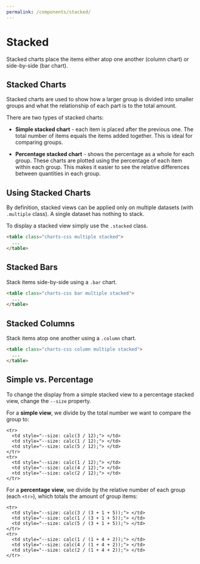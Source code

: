```yaml
---
permalink: /components/stacked/
---
```


# Stacked

Stacked charts place the items either atop one another (column chart) or side-by-side (bar chart).

## Stacked Charts

Stacked charts are used to show how a larger group is divided into smaller groups and what the relationship of each part is to the total amount.

There are two types of stacked charts:

* **Simple stacked chart** - each item is placed after the previous one. The total number of items equals the items added together. This is ideal for comparing groups.

* **Percentage stacked chart** - shows the percentage as a whole for each group. These charts are plotted using the percentage of each item within each group. This makes it easier to see the relative differences between quantities in each group.

## Using Stacked Charts

By definition, stacked views can be applied only on multiple datasets (with `.multiple` class). A single dataset has nothing to stack.

To display a stacked view simply use the `.stacked` class.

```html
<table class="charts-css multiple stacked">
  ...
</table>
```

## Stacked Bars

Stack items side-by-side using a `.bar` chart.

```html
<table class="charts-css bar multiple stacked">
  ...
</table>
```

<code-example code-example-id="stacked-example-1">
<template v-slot:css-code>
#stacked-example-1 {
  width: 100%;
  max-width: 400px;
  margin: 0 auto;
}
#stacked-example-1 .bar {
  --color-1: rgba(255, 200, 0, 0.6);
  --color-2: rgba(255, 150, 0, 0.6);
  --color-3: rgba(255,  75, 0, 0.6);
  --color-4: rgba(255,   0, 0, 0.6);
}
#stacked-example-1 .bar caption {
  font-weight: bold;
  padding-block-end: 1rem;
}
#stacked-example-1 .bar tbody {
  aspect-ratio: 21 / 9;
}
</template>
<template v-slot:html-code>
<div id="stacked-example-1">
  <table class="charts-css bar hide-data show-heading show-labels show-primary-axis show-5-secondary-axes data-spacing-5 multiple stacked">
    <caption> Simple Stacked Bars </caption>
    <thead>
      <tr>
        <th scope="col"> Continent </th>
        <th scope="col"> #1 </th>
        <th scope="col"> #2 </th>
        <th scope="col"> #3 </th>
        <th scope="col"> #4 </th>
      </tr>
    </thead>
    <tbody>
      <tr>
        <th scope="row"> America </th>
        <td style="--size: calc(50 / 150);"> <span class="data"> 50$ </span> </td>
        <td style="--size: calc(50 / 150);"> <span class="data"> 50$ </span> </td>
        <td style="--size: calc(30 / 150);"> <span class="data"> 30$ </span> </td>
        <td style="--size: calc(20 / 150);"> <span class="data"> 20$ </span> </td>
      </tr>
      <tr>
        <th scope="row"> Asia </th>
        <td style="--size: calc(30 / 150);"> <span class="data"> 30$ </span> </td>
        <td style="--size: calc(30 / 150);"> <span class="data"> 30$ </span> </td>
        <td style="--size: calc(30 / 150);"> <span class="data"> 30$ </span> </td>
        <td style="--size: calc(30 / 150);"> <span class="data"> 30$ </span> </td>
      </tr>
      <tr>
        <th scope="row"> Europe </th>
        <td style="--size: calc(40 / 150);"> <span class="data"> 40$ </span> </td>
        <td style="--size: calc(25 / 150);"> <span class="data"> 25$ </span> </td>
        <td style="--size: calc(45 / 150);"> <span class="data"> 45$ </span> </td>
        <td style="--size: calc(30 / 150);"> <span class="data"> 30$ </span> </td>
      </tr>
      <tr>
        <th scope="row"> Africa </th>
        <td style="--size: calc(20 / 150);"> <span class="data"> 20$ </span> </td>
        <td style="--size: calc(20 / 150);"> <span class="data"> 20$ </span> </td>
        <td style="--size: calc(20 / 150);"> <span class="data"> 20$ </span> </td>
        <td style="--size: calc(20 / 150);"> <span class="data"> 20$ </span> </td>
      </tr>
    </tbody>
  </table>
</div>
</template>
</code-example>

<code-example code-example-id="stacked-example-2">
<template v-slot:css-code>
#stacked-example-2 {
  width: 100%;
  max-width: 400px;
  margin: 0 auto;
}
#stacked-example-2 .bar {
  --color-1: rgba(255, 200, 0, 0.6);
  --color-2: rgba(255, 150, 0, 0.6);
  --color-3: rgba(255,  75, 0, 0.6);
  --color-4: rgba(255,   0, 0, 0.6);
}
#stacked-example-2 .bar caption {
  font-weight: bold;
  padding-block-end: 1rem;
}
#stacked-example-2 .bar tbody {
  aspect-ratio: 21 / 9;
}
</template>
<template v-slot:html-code>
<div id="stacked-example-2">
  <table class="charts-css bar hide-data show-heading show-labels show-primary-axis show-5-secondary-axes data-spacing-5 multiple stacked">
    <caption> Percentage Stacked Bars </caption>
    <thead>
      <tr>
        <th scope="col"> Continent </th>
        <th scope="col"> #1 </th>
        <th scope="col"> #2 </th>
        <th scope="col"> #3 </th>
        <th scope="col"> #4 </th>
      </tr>
    </thead>
    <tbody>
      <tr>
        <th scope="row"> America </th>
        <td style="--size: calc(50 / (50 + 50 + 30 + 20));"> <span class="data"> 50$ </span> </td>
        <td style="--size: calc(50 / (50 + 50 + 30 + 20));"> <span class="data"> 50$ </span> </td>
        <td style="--size: calc(30 / (50 + 50 + 30 + 20));"> <span class="data"> 30$ </span> </td>
        <td style="--size: calc(20 / (50 + 50 + 30 + 20));"> <span class="data"> 20$ </span> </td>
      </tr>
      <tr>
        <th scope="row"> Asia </th>
        <td style="--size: calc(30 / (30 + 30 + 30 + 30));"> <span class="data"> 30$ </span> </td>
        <td style="--size: calc(30 / (30 + 30 + 30 + 30));"> <span class="data"> 30$ </span> </td>
        <td style="--size: calc(30 / (30 + 30 + 30 + 30));"> <span class="data"> 30$ </span> </td>
        <td style="--size: calc(30 / (30 + 30 + 30 + 30));"> <span class="data"> 30$ </span> </td>
      </tr>
      <tr>
        <th scope="row"> Europe </th>
        <td style="--size: calc(40 / (40 + 25 + 45 + 30));"> <span class="data"> 40$ </span> </td>
        <td style="--size: calc(25 / (40 + 25 + 45 + 30));"> <span class="data"> 25$ </span> </td>
        <td style="--size: calc(45 / (40 + 25 + 45 + 30));"> <span class="data"> 45$ </span> </td>
        <td style="--size: calc(30 / (40 + 25 + 45 + 30));"> <span class="data"> 30$ </span> </td>
      </tr>
      <tr>
        <th scope="row"> Africa </th>
        <td style="--size: calc(20 / (20 + 20 + 20 + 20));"> <span class="data"> 20$ </span> </td>
        <td style="--size: calc(20 / (20 + 20 + 20 + 20));"> <span class="data"> 20$ </span> </td>
        <td style="--size: calc(20 / (20 + 20 + 20 + 20));"> <span class="data"> 20$ </span> </td>
        <td style="--size: calc(20 / (20 + 20 + 20 + 20));"> <span class="data"> 20$ </span> </td>
      </tr>
    </tbody>
  </table>
</div>
</template>
</code-example>

## Stacked Columns

Stack items atop one another using a `.column` chart.

```html
<table class="charts-css column multiple stacked">
  ...
</table>
```

<v-row>

<code-example code-example-id="stacked-example-3">
<template v-slot:css-code>
#stacked-example-3 {
  width: 100%;
  max-width: 300px;
  margin: 0 auto;
}
#stacked-example-3 .column {
  --color-1: rgba(255, 200, 0, 0.6);
  --color-2: rgba(255, 150, 0, 0.6);
  --color-3: rgba(255,  75, 0, 0.6);
  --color-4: rgba(255,   0, 0, 0.6);
}
#stacked-example-3 .column caption {
  font-weight: bold;
  padding-block-end: 1rem;
}
#stacked-example-3 .column tbody {
  aspect-ratio: 1 / 1;
}
</template>
<template v-slot:html-code>
<div id="stacked-example-3">
  <table class="charts-css column hide-data show-heading show-labels show-primary-axis show-3-secondary-axes data-spacing-10 multiple stacked">
    <caption> Simple Stacked Columns </caption>
    <thead>
      <tr>
        <th scope="col"> Continent </th>
        <th scope="col"> #1 </th>
        <th scope="col"> #2 </th>
        <th scope="col"> #3 </th>
        <th scope="col"> #4 </th>
      </tr>
    </thead>
    <tbody>
      <tr>
        <th scope="row"> America </th>
        <td style="--size: calc(50 / 150);"> <span class="data"> 50$ </span> </td>
        <td style="--size: calc(50 / 150);"> <span class="data"> 50$ </span> </td>
        <td style="--size: calc(30 / 150);"> <span class="data"> 30$ </span> </td>
        <td style="--size: calc(20 / 150);"> <span class="data"> 20$ </span> </td>
      </tr>
      <tr>
        <th scope="row"> Asia </th>
        <td style="--size: calc(30 / 150);"> <span class="data"> 30$ </span> </td>
        <td style="--size: calc(30 / 150);"> <span class="data"> 30$ </span> </td>
        <td style="--size: calc(30 / 150);"> <span class="data"> 30$ </span> </td>
        <td style="--size: calc(30 / 150);"> <span class="data"> 30$ </span> </td>
      </tr>
      <tr>
        <th scope="row"> Europe </th>
        <td style="--size: calc(40 / 150);"> <span class="data"> 40$ </span> </td>
        <td style="--size: calc(25 / 150);"> <span class="data"> 25$ </span> </td>
        <td style="--size: calc(45 / 150);"> <span class="data"> 45$ </span> </td>
        <td style="--size: calc(30 / 150);"> <span class="data"> 30$ </span> </td>
      </tr>
      <tr>
        <th scope="row"> Africa </th>
        <td style="--size: calc(20 / 150);"> <span class="data"> 20$ </span> </td>
        <td style="--size: calc(20 / 150);"> <span class="data"> 20$ </span> </td>
        <td style="--size: calc(20 / 150);"> <span class="data"> 20$ </span> </td>
        <td style="--size: calc(20 / 150);"> <span class="data"> 20$ </span> </td>
      </tr>
    </tbody>
  </table>
</div>
</template>
</code-example>

<code-example code-example-id="stacked-example-4">
<template v-slot:css-code>
#stacked-example-4 {
  width: 100%;
  max-width: 300px;
  margin: 0 auto;
}
#stacked-example-4 .column {
  --color-1: rgba(255, 200, 0, 0.6);
  --color-2: rgba(255, 150, 0, 0.6);
  --color-3: rgba(255,  75, 0, 0.6);
  --color-4: rgba(255,   0, 0, 0.6);
}
#stacked-example-4 .column caption {
  font-weight: bold;
  padding-block-end: 1rem;
}
#stacked-example-4 .column tbody {
  aspect-ratio: 1 / 1;
}
</template>
<template v-slot:html-code>
<div id="stacked-example-4">
  <table class="charts-css column hide-data show-heading show-labels show-primary-axis show-3-secondary-axes data-spacing-10 multiple stacked">
    <caption> Percentage Stacked Columns </caption>
    <thead>
      <tr>
        <th scope="col"> Continent </th>
        <th scope="col"> #1 </th>
        <th scope="col"> #2 </th>
        <th scope="col"> #3 </th>
        <th scope="col"> #4 </th>
      </tr>
    </thead>
    <tbody>
      <tr>
        <th scope="row"> America </th>
        <td style="--size: calc(50 / (50 + 50 + 30 + 20));"> <span class="data"> 50$ </span> </td>
        <td style="--size: calc(50 / (50 + 50 + 30 + 20));"> <span class="data"> 50$ </span> </td>
        <td style="--size: calc(30 / (50 + 50 + 30 + 20));"> <span class="data"> 30$ </span> </td>
        <td style="--size: calc(20 / (50 + 50 + 30 + 20));"> <span class="data"> 20$ </span> </td>
      </tr>
      <tr>
        <th scope="row"> Asia </th>
        <td style="--size: calc(30 / (30 + 30 + 30 + 30));"> <span class="data"> 30$ </span> </td>
        <td style="--size: calc(30 / (30 + 30 + 30 + 30));"> <span class="data"> 30$ </span> </td>
        <td style="--size: calc(30 / (30 + 30 + 30 + 30));"> <span class="data"> 30$ </span> </td>
        <td style="--size: calc(30 / (30 + 30 + 30 + 30));"> <span class="data"> 30$ </span> </td>
      </tr>
      <tr>
        <th scope="row"> Europe </th>
        <td style="--size: calc(40 / (40 + 25 + 45 + 30));"> <span class="data"> 40$ </span> </td>
        <td style="--size: calc(25 / (40 + 25 + 45 + 30));"> <span class="data"> 25$ </span> </td>
        <td style="--size: calc(45 / (40 + 25 + 45 + 30));"> <span class="data"> 45$ </span> </td>
        <td style="--size: calc(30 / (40 + 25 + 45 + 30));"> <span class="data"> 30$ </span> </td>
      </tr>
      <tr>
        <th scope="row"> Africa </th>
        <td style="--size: calc(20 / (20 + 20 + 20 + 20));"> <span class="data"> 20$ </span> </td>
        <td style="--size: calc(20 / (20 + 20 + 20 + 20));"> <span class="data"> 20$ </span> </td>
        <td style="--size: calc(20 / (20 + 20 + 20 + 20));"> <span class="data"> 20$ </span> </td>
        <td style="--size: calc(20 / (20 + 20 + 20 + 20));"> <span class="data"> 20$ </span> </td>
      </tr>
    </tbody>
  </table>
</div>
</template>
</code-example>

</v-row>

## Simple vs. Percentage

To change the display from a simple stacked view to a percentage stacked view, change the `--size` property.

For a **simple view**, we divide by the total number we want to compare the group to:

```html{2-4,7-9}
<tr>
  <td style="--size: calc(3 / 12);"> </td>
  <td style="--size: calc(1 / 12);"> </td>
  <td style="--size: calc(5 / 12);"> </td>
</tr>
<tr>
  <td style="--size: calc(1 / 12);"> </td>
  <td style="--size: calc(4 / 12);"> </td>
  <td style="--size: calc(2 / 12);"> </td>
</tr>
```

For a **percentage view**, we divide by the relative number of each group (each `<tr>`), which totals the amount of group items:

```html{2-4,7-9}
<tr>
  <td style="--size: calc(3 / (3 + 1 + 5));"> </td>
  <td style="--size: calc(1 / (3 + 1 + 5));"> </td>
  <td style="--size: calc(5 / (3 + 1 + 5));"> </td>
</tr>
<tr>
  <td style="--size: calc(1 / (1 + 4 + 2));"> </td>
  <td style="--size: calc(4 / (1 + 4 + 2));"> </td>
  <td style="--size: calc(2 / (1 + 4 + 2));"> </td>
</tr>
```

